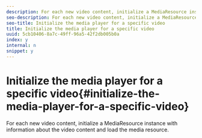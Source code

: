 ```yaml
---
description: For each new video content, initialize a MediaResource instance with information about the video content and load the media resource.
seo-description: For each new video content, initialize a MediaResource instance with information about the video content and load the media resource.
seo-title: Initialize the media player for a specific video
title: Initialize the media player for a specific video
uuid: 5cb10406-8a7c-49ff-96a5-42f2db005b0a
index: y
internal: n
snippet: y
---
```


# Initialize the media player for a specific video{#initialize-the-media-player-for-a-specific-video}

For each new video content, initialize a MediaResource instance with information about the video content and load the media resource.

